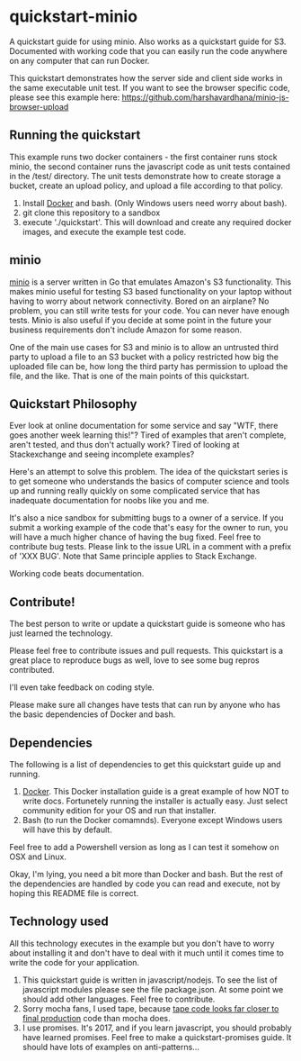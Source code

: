 # quickstart-minio
A quickstart guide for using minio.  Also works as a quickstart guide for S3.  Documented with working code that you can easily run the code anywhere on any computer that can run Docker.

This quickstart demonstrates how the server side and client side works in the same executable unit test.  If you want to see the browser specific code, please see this example here:   https://github.com/harshavardhana/minio-js-browser-upload

## Running the quickstart
This example runs two docker containers - the first container runs stock minio, the second container runs the javascript code as unit tests contained in the /test/ directory.   The unit tests demonstrate how to create storage a bucket, create an upload policy, and upload a file according to that policy.

1.  Install [Docker](https://docs.docker.com/engine/installation/) and bash.  (Only Windows users need worry about bash).
2.  git clone this repository to a sandbox
3.  execute './quickstart'.  This will download and create any required docker images, and execute the example test code.

## minio
[minio](https://www.minio.io/) is a server written in Go that emulates Amazon's S3 functionality. This makes minio useful for testing S3 based functionality on your laptop without having to worry about network connectivity.  Bored on an airplane?  No problem, you can still write tests for your code.  You can never have enough tests.  Minio is also useful if you decide at some point in the future your business requirements don't include Amazon for some reason.

One of the main use cases for S3 and minio is to allow an untrusted third party to upload a file to an S3 bucket with a policy restricted how big the uploaded file can be, how long the third party has permission to upload the file, and the like.  That is one of the main points of this quickstart.

## Quickstart Philosophy
Ever look at online documentation for some service and say "WTF, there goes another week learning this!"?   Tired of examples that aren't complete, aren't tested, and thus don't actually work?  Tired of looking at Stackexchange and seeing incomplete examples?

Here's an attempt to solve this problem.  The idea of the quickstart series is to get someone who understands the basics of computer science and tools up and running really quickly on some complicated service that has inadequate documentation for noobs like you and me.

It's also a nice sandbox for submitting bugs to a owner of a service.  If you submit a working example of the code that's easy for the owner to run, you will have a much higher chance of having the bug fixed.   Feel free to contribute bug tests.  Please link to the issue URL in a comment with a prefix of 'XXX BUG'.   Note that Same principle applies to Stack Exchange.

Working code beats documentation.

## Contribute!
The best person to write or update a quickstart guide is someone who has just learned the technology.

Please feel free to contribute issues and pull requests.  This quickstart is a great place to reproduce bugs as well, love to see some bug repros contributed.

I'll even take feedback on coding style. 

Please make sure all changes have tests that can run by anyone who has the basic dependencies of Docker and bash.

## Dependencies
The following is a list of dependencies to get this quickstart guide up and running. 

1. [Docker](https://docs.docker.com/engine/installation/).   This Docker installation guide is a great example of how NOT to write docs.  Fortunetely running the installer is actually easy.  Just select community edition for your OS and run that installer.
2. Bash (to run the Docker comamnds).   Everyone except Windows users will have this by default.

Feel free to add a Powershell version as long as I can test it somehow on OSX and Linux.

Okay, I'm lying, you need a bit more than Docker and bash.   But the rest of the dependencies are handled by code you can read and execute, not by hoping this README file is correct.

## Technology used
All this technology executes in the example but you don't have to worry about installing it and don't have to deal with it much until it comes time to write the code for your application.

1.  This quickstart guide is written in javascript/nodejs. To see the list of javascript modules please see the file package.json.  At some point we should add other languages.  Feel free to contribute.
2.  Sorry mocha fans, I used tape, because [tape code looks far closer to final production](https://medium.com/javascript-scene/why-i-use-tape-instead-of-mocha-so-should-you-6aa105d8eaf4#.2qtk28u7t) code than mocha does.
3.  I use promises.  It's 2017, and if you learn javascript, you should probably have learned promises.  Feel free to make a quickstart-promises guide.  It should have lots of examples on anti-patterns...


